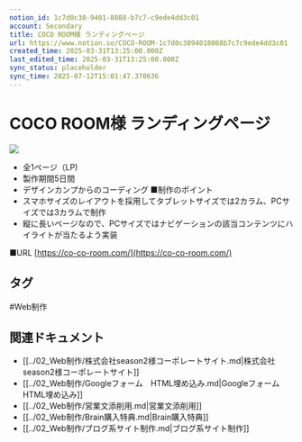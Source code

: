 ```yaml
---
notion_id: 1c7d0c30-9401-8088-b7c7-c9ede4dd3c01
account: Secondary
title: COCO ROOM様 ランディングページ
url: https://www.notion.so/COCO-ROOM-1c7d0c3094018088b7c7c9ede4dd3c01
created_time: 2025-03-31T13:25:00.000Z
last_edited_time: 2025-03-31T13:25:00.000Z
sync_status: placeholder
sync_time: 2025-07-12T15:01:47.370636
---
```

# COCO ROOM様 ランディングページ

![](https://prod-files-secure.s3.us-west-2.amazonaws.com/d58fe38c-a9d4-4466-aed9-85604b7b2c6d/f7b4f2c4-0359-4176-9599-621b40bef79b/CleanShot_2025-02-15_at_16.00.422x.jpg?X-Amz-Algorithm=AWS4-HMAC-SHA256&X-Amz-Content-Sha256=UNSIGNED-PAYLOAD&X-Amz-Credential=ASIAZI2LB466XS5LYEXX%2F20250719%2Fus-west-2%2Fs3%2Faws4_request&X-Amz-Date=20250719T060502Z&X-Amz-Expires=3600&X-Amz-Security-Token=IQoJb3JpZ2luX2VjEIX%2F%2F%2F%2F%2F%2F%2F%2F%2F%2FwEaCXVzLXdlc3QtMiJGMEQCIDOzMEoqkkXNo%2BC9pvgsV%2BGsJ74tkcCCivkMBSIPhlDuAiBvqpHI1qf9mUEX3Nf2uHJmAczEu5ZQQUObEEgSd3OnYyqIBAie%2F%2F%2F%2F%2F%2F%2F%2F%2F%2F8BEAAaDDYzNzQyMzE4MzgwNSIMqVfao%2FfJzNDCLFSCKtwDe%2FjdC60bifRPI4oRBv4azAV5cYmgaFPCazbPT6z5bklhObguK3Frr%2ByH3aXW%2FuADDI1ECJqhWO6%2FVM3EyhKb412yN10qRp%2BvQxzn56dHbDjYECWfyo5mHe%2FRTTSI2dsir8HgkPOA32jPvSIxR4yxFbWXrmst12l%2Bt0n5iwp582skRr6zLcA4c8VEOUV317D1tDOSTNizYJkXyw4FIGT19MIQ7eytLMJjwSTonT6sF7QlKfpLj5Yrvu%2FogbH%2FyBiIODwVqf9uqPmPa%2Fx0kWdvKKkWgCrF%2BRHJGjLMh%2FK5LDNWGi54bkuKd7ocgRUniUmzY9U9PMJVq0RDNZWKxjpYO9Qd%2FtDp8edywwbCFRdHiNRjR9mcOzvw9naQp0SL4EEVPDJ05jl75km1ehycjDxVaPrLzRLvDJfJ83ZGLubUMCwI1SH2gy1PvCFdLNI7Kuht%2B7vrjhxuwuIJER0y5SfLwe%2Fip%2B%2FS5gpAS3TqLB6htie%2F%2FppE1tZ3I%2FjLHADf9pyy98Fnu32cYdavu8dpGoVZGYRN0XrXzEobPagX5gEqhXC%2FyXoEI3BBXFqIjOdOMSJIlH%2B3qNuWsp1M4PnmB%2FxwE30VnI0EOL9ZX5oNJzJks%2FVZ9EyHmwRXp7YnOvgw4MXswwY6pgGWdUoqqBOFWLsqFHTYcs%2F9gv8DvvXeetZI8NZ%2BOKKizKHSNP0CDuPY8Fg9%2BZC57rz4mdIJhUFtRevA9wPmzp8Tp3YhnKgAxxD3CQpurkC0K7vciW0oNMHRG444VH7amhnwkeYDODuLjBebzebmuO1tcUQTE9GO6lOVuYnfCKpd47uW2FqkMoNgYgUOXgj3rxRXgoOBfYx60oLb8URekqulwrZMELjy&X-Amz-Signature=296bb7e8afe26f3079c62099faef3a826368164a7e6d6de16b8b9be28765dbb1&X-Amz-SignedHeaders=host&x-amz-checksum-mode=ENABLED&x-id=GetObject)
- 全1ページ（LP)
- 製作期間5日間
- デザインカンプからのコーディング
■制作のポイント
- スマホサイズのレイアウトを採用してタブレットサイズでは2カラム、PCサイズでは3カラムで制作
- 縦に長いページなので、PCサイズではナビゲーションの該当コンテンツにハイライトが当たるよう実装
  
■URL
[https://co-co-room.com/](https://co-co-room.com/)

## タグ

#Web制作 

## 関連ドキュメント

- [[../02_Web制作/株式会社season2様コーポレートサイト.md|株式会社season2様コーポレートサイト]]
- [[../02_Web制作/Googleフォーム　HTML埋め込み.md|Googleフォーム　HTML埋め込み]]
- [[../02_Web制作/営業文添削用.md|営業文添削用]]
- [[../02_Web制作/Brain購入特典.md|Brain購入特典]]
- [[../02_Web制作/ブログ系サイト制作.md|ブログ系サイト制作]]
